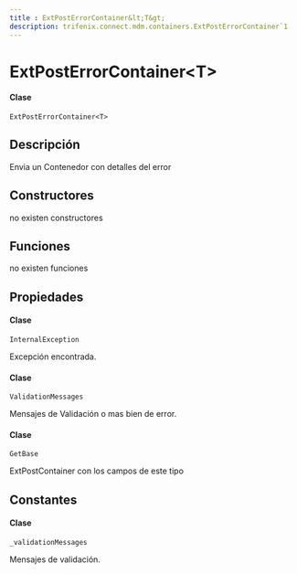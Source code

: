 ```yaml
---
title : ExtPostErrorContainer&lt;T&gt;
description: trifenix.connect.mdm.containers.ExtPostErrorContainer`1
---
```


# ExtPostErrorContainer&lt;T&gt;

<CodeBlock slots = 'heading, code' repeat = '1' languages = 'C#' />

#### Clase
```
ExtPostErrorContainer<T>
```

## Descripción
Envia un Contenedor con detalles del error
## Constructores

no existen constructores


## Funciones

no existen funciones

## Propiedades


<CodeBlock slots = 'heading, code' repeat = '1' languages = 'C#' />

#### Clase
```
InternalException
```


Excepción encontrada.

<CodeBlock slots = 'heading, code' repeat = '1' languages = 'C#' />

#### Clase
```
ValidationMessages
```


Mensajes de Validación o mas bien de error.

<CodeBlock slots = 'heading, code' repeat = '1' languages = 'C#' />

#### Clase
```
GetBase
```


ExtPostContainer con los campos de este tipo
## Constantes

<CodeBlock slots = 'heading, code' repeat = '1' languages = 'C#' />

#### Clase
```
_validationMessages
```


Mensajes de validación.
